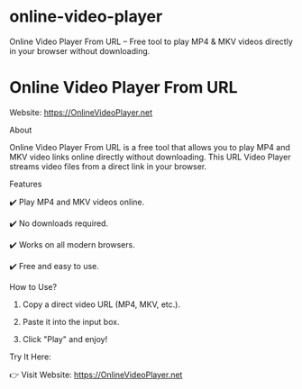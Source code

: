 # online-video-player
Online Video Player From URL – Free tool to play MP4 &amp; MKV videos directly in your browser without downloading.

# Online Video Player From URL

Website: https://OnlineVideoPlayer.net

About

Online Video Player From URL is a free tool that allows you to play MP4 and MKV video links online directly without downloading. This URL Video Player streams video files from a direct link in your browser.

Features

✔️ Play MP4 and MKV videos online.

✔️ No downloads required.

✔️ Works on all modern browsers.

✔️ Free and easy to use.


How to Use?

1. Copy a direct video URL (MP4, MKV, etc.).


2. Paste it into the input box.


3. Click "Play" and enjoy!



Try It Here:

👉 Visit Website: https://OnlineVideoPlayer.net







